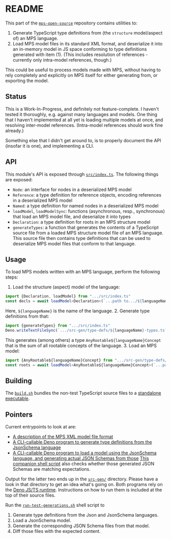 # README

This part of the [`mps-open-source`](https://github.com/dslmeinte/mps-open-source) repository contains utilities to:

1. Generate TypeScript type definitions from (the `structure` model/aspect of) an MPS language.
2. Load MPS model files in its standard XML format, and deserialize it into an in-memory model in JS space conforming to type definitions generated with item (1).
   (This includes resolution of references - currently only intra-model references, though.)

This could be useful to process models made with MPS, without having to rely completely and explicitly on MPS itself for either generating from, or exporting the model.


## Status

This is a Work-In-Progress, and definitely not feature-complete.
I haven't tested it thoroughly, e.g. against many languages and models.
One thing that I haven't implemented at all yet is loading multiple models at once, and resolving inter-model references.
(Intra-model references should work fine already.)

Something else that I didn't get around to, is to properly document the API (insofar it is one), and implementing a CLI.


## API

This module's API is exposed through [`src/index.ts`](./src/index.ts).
The following things are exposed:

* `Node`: an interface for nodes in a deserialized MPS model
* `Reference`: a type definition for reference objects, encoding references in a deserialized MPS model
* `Named`: a type definition for named nodes in a deserialized MPS model
* `loadModel`, `loadModelSync`: functions (asynchronous, resp., synchronous) that load an MPS model file, and deserialize it into types
* `Declaration`: a type definition for roots in an MPS structure model
* `generateTypes`: a function that generates the contents of a TypeScript source file from a loaded MPS structure model file of an MPS language.
  This source file then contains type definitions that can be used to deserialize MPS model files that conform to that language.


## Usage

To load MPS models written with an MPS language, perform the following steps:

1. Load the structure (aspect) model of the language:
```typescript
import {Declaration, loadModel} from ".../src/index.ts"
const decls = await loadModel<Declaration>(`...path to.../${languageName}/models/structure.mps`)
```
Here, `${languageName}` is the name of the language.
2. Generate type definitions from that:
```typescript
import {generateTypes} from ".../src/index.ts"
Deno.writeTextFileSync(`.../src-gen/type-defs/${languageName}-types.ts`, generateTypes(roots, ${languageName}))
```
This generates (among others) a type `AnyRootable${languageName}Concept` that is the sum of all rootable concepts of the language.
3. Load an MPS model:
```typescript
import {AnyRootable${languageName}Concept} from ".../src-gen/type-defs/${languageName}-types.ts"
const roots = await loadModel<AnyRootable${languageName}Concept>(`...path to MPS XML model file...`)
```


## Building

The [`build.sh`](./build.sh) bundles the non-test TypeScript source files to a [standalone executable](./dist/mps-json-exporter.bundle.js).


## Pointers

Current entrypoints to look at are:

* [A description of the MPS XML model file format](./docs/MPS-model-XMLs.adoc)
* [A CLI-callable Deno program to generate type definitions from the JsonSchema language](./src-test/languageStructure/generator.ts)
* [A CLI-callable Deno program to load a model using the JsonSchema language, and generating actual JSON Schemas from those](./src-test/jsonSchema/test.ts)
  [This companion shell script](./src-test/jsonSchema/diff-jsonSchemas-examples.sh) also checks whether those generated JSON Schemas are matching expectations.

Output for the latter two ends up in the [`src-gen/`](./src-gen) directory.
Please have a look in that directory to get an idea what's going on.
Both programs rely on the [Deno JS/TS runtime](https://deno.land).
Instructions on how to run them is included at the top of their source files.

Run the [`run-test-generations.sh`](./run-test-generations.sh) shell script to

1. Generate type definitions from the Json and JsonSchema languages.
2. Load a JsonSchema model.
3. Generate the corresponding JSON Schema files from that model.
4. Diff those files with the expected content.

